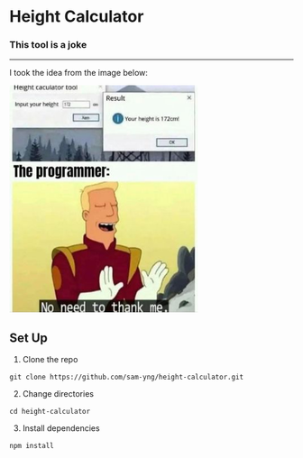 # Height Calculator
### This tool is a joke
---

I took the idea from the image below:

![alt text](https://github.com/sam-yng/height-calculator/blob/main/public/images/source.jpg "Source reference")

## Set Up
1. Clone the repo
```shell
git clone https://github.com/sam-yng/height-calculator.git
```
2. Change directories
```shell
cd height-calculator
```
3. Install dependencies
```shell
npm install
```